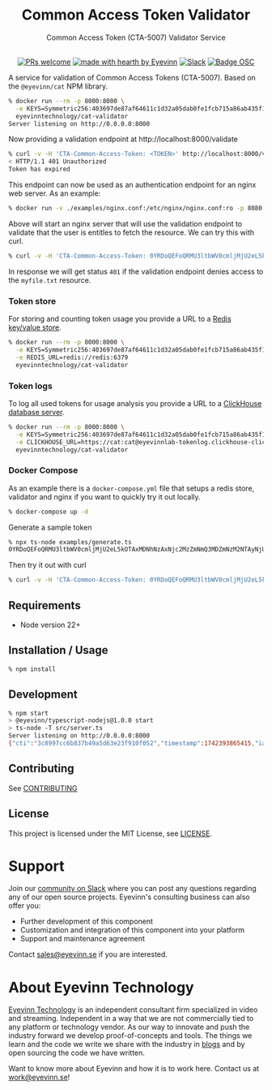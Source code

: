 <h1 align="center">
  Common Access Token Validator
</h1>

<div align="center">
  Common Access Token (CTA-5007) Validator Service
  <br />
</div>

<div align="center">
<br />

[![PRs welcome](https://img.shields.io/badge/PRs-welcome-ff69b4.svg?style=flat-square)](https://github.com/Eyevinn/cat-validator/issues?q=is%3Aissue+is%3Aopen+label%3A%22help+wanted%22)
[![made with hearth by Eyevinn](https://img.shields.io/badge/made%20with%20%E2%99%A5%20by-Eyevinn-59cbe8.svg?style=flat-square)](https://github.com/eyevinn)
[![Slack](http://slack.streamingtech.se/badge.svg)](http://slack.streamingtech.se)
[![Badge OSC](https://img.shields.io/badge/Evaluate-24243B?style=for-the-badge&logo=data:image/svg+xml;base64,PHN2ZyB3aWR0aD0iMjQiIGhlaWdodD0iMjQiIHZpZXdCb3g9IjAgMCAyNCAyNCIgZmlsbD0ibm9uZSIgeG1sbnM9Imh0dHA6Ly93d3cudzMub3JnLzIwMDAvc3ZnIj4KPGNpcmNsZSBjeD0iMTIiIGN5PSIxMiIgcj0iMTIiIGZpbGw9InVybCgjcGFpbnQwX2xpbmVhcl8yODIxXzMxNjcyKSIvPgo8Y2lyY2xlIGN4PSIxMiIgY3k9IjEyIiByPSI3IiBzdHJva2U9ImJsYWNrIiBzdHJva2Utd2lkdGg9IjIiLz4KPGRlZnM%2BCjxsaW5lYXJHcmFkaWVudCBpZD0icGFpbnQwX2xpbmVhcl8yODIxXzMxNjcyIiB4MT0iMTIiIHkxPSIwIiB4Mj0iMTIiIHkyPSIyNCIgZ3JhZGllbnRVbml0cz0idXNlclNwYWNlT25Vc2UiPgo8c3RvcCBzdG9wLWNvbG9yPSIjQzE4M0ZGIi8%2BCjxzdG9wIG9mZnNldD0iMSIgc3RvcC1jb2xvcj0iIzREQzlGRiIvPgo8L2xpbmVhckdyYWRpZW50Pgo8L2RlZnM%2BCjwvc3ZnPgo%3D)](https://app.osaas.io/browse/eyevinn-cat-validate)

</div>

A service for validation of Common Access Tokens (CTA-5007). Based on the `@eyevinn/cat` NPM library.

```bash
% docker run --rm -p 8000:8000 \
  -e KEYS=Symmetric256:403697de87af64611c1d32a05dab0fe1fcb715a86ab435f1ec99192d79569388 \
  eyevinntechnology/cat-validator
Server listening on http://0.0.0.0:8000
```

Now providing a validation endpoint at http://localhost:8000/validate

```bash
% curl -v -H 'CTA-Common-Access-Token: <TOKEN>' http://localhost:8000/validate
< HTTP/1.1 401 Unauthorized
Token has expired
```

This endpoint can now be used as an authentication endpoint for an nginx web server. As an example:

```bash
% docker run -v ./examples/nginx.conf:/etc/nginx/nginx.conf:ro -p 8080:80 -d nginx
```

Above will start an nginx server that will use the validation endpoint to validate that the user is entitles to fetch the resource. We can try this with curl.

```bash
% curl -v -H 'CTA-Common-Access-Token: 0YRDoQEFoQRMU3ltbWV0cmljMjU2eL5kOTAxMDNhNzAxNjc2NTc5NjU3NjY5NmU2ZTAyNjU2YTZmNmU2MTczMDM2MzZmNmU2NTA0MWE2N2RhZDFiYzA2MWE2N2RhZDE0NDE5MDE0M2Q5MDEwM2E0MDAwMjA0Nzc2Mzc0NjEyZDYzNmY2ZDZkNmY2ZTJkNjE2MzYzNjU3MzczMmQ3NDZmNmI2NTZlMDExODc4MDIxODNjMDc1MDJlZDg5ZmRiNmY3NTViNjA5ZjdhMTdkNTY3ODI0M2IyWCBGB5EC1v2MiEiYl/tDzq6Wj9zM8Rn0Vfy5eWQ1G1Aevg==' http://localhost:8080/myfile.txt
```

In response we will get status `401` if the validation endpoint denies access to the `myfile.txt` resource.

### Token store

For storing and counting token usage you provide a URL to a [Redis key/value store](https://app.osaas.io/dashboard/service/valkey-io-valkey).

```bash
% docker run --rm -p 8000:8000 \
  -e KEYS=Symmetric256:403697de87af64611c1d32a05dab0fe1fcb715a86ab435f1ec99192d79569388 \
  -e REDIS_URL=redis://redis:6379
  eyevinntechnology/cat-validator
```

### Token logs

To log all used tokens for usage analysis you provide a URL to a [ClickHouse database server](https://app.osaas.io/dashboard/service/clickhouse-clickhouse).

```bash
% docker run --rm -p 8000:8000 \
  -e KEYS=Symmetric256:403697de87af64611c1d32a05dab0fe1fcb715a86ab435f1ec99192d79569388 \
  -e CLICKHOUSE_URL=https://cat:cat@eyevinnlab-tokenlog.clickhouse-clickhouse.auto.prod.osaas.io \
  eyevinntechnology/cat-validator
```

### Docker Compose

As an example there is a `docker-compose.yml` file that setups a redis store, validator and nginx if you want to quickly try it out locally.

```bash
% docker-compose up -d
```

Generate a sample token

```bash
% npx ts-node examples/generate.ts
0YRDoQEFoQRMU3ltbWV0cmljMjU2eL5kOTAxMDNhNzAxNjc2MzZmNmQ3MDZmNzM2NTAyNjU2YTZmNmU2MTczMDM2MzZmNmU2NTA0MWE2N2RhZTcxMzA2MWE2N2RhZTY5YjE5MDE0M2Q5MDEwM2E0MDAwMjA0Nzc2Mzc0NjEyZDYzNmY2ZDZkNmY2ZTJkNjE2MzYzNjU3MzczMmQ3NDZmNmI2NTZlMDExODc4MDIxODNjMDc1MGU3YTU3NTE0ZGZmZDQ4NTY1OGUyNzIzMmM3Mzc2Y2ZlWCBtTX9h/k/lNZJZTq4xrj5CJtlRjXILgTsQmE8ubTDHtQ==
```

Then try it out with curl

```bash
% curl -v -H 'CTA-Common-Access-Token: 0YRDoQEFoQRMU3ltbWV0cmljMjU2eL5kOTAxMDNhNzAxNjc2MzZmNmQ3MDZmNzM2NTAyNjU2YTZmNmU2MTczMDM2MzZmNmU2NTA0MWE2N2RhZTcxMzA2MWE2N2RhZTY5YjE5MDE0M2Q5MDEwM2E0MDAwMjA0Nzc2Mzc0NjEyZDYzNmY2ZDZkNmY2ZTJkNjE2MzYzNjU3MzczMmQ3NDZmNmI2NTZlMDExODc4MDIxODNjMDc1MGU3YTU3NTE0ZGZmZDQ4NTY1OGUyNzIzMmM3Mzc2Y2ZlWCBtTX9h/k/lNZJZTq4xrj5CJtlRjXILgTsQmE8ubTDHtQ==' http://localhost:8080/myfile.txt
```

## Requirements

- Node version 22+

## Installation / Usage

```bash
% npm install
```

## Development

```bash
% npm start
> @eyevinn/typescript-nodejs@1.0.0 start
> ts-node -T src/server.ts
Server listening on http://0.0.0.0:8000
{"cti":"3c8997cc6b837b49a5d63e23f910f052","timestamp":1742393865415,"iat":1742393858,"exp":1742393978,"sub":"jonas"}
```

## Contributing

See [CONTRIBUTING](CONTRIBUTING.md)

## License

This project is licensed under the MIT License, see [LICENSE](LICENSE).

# Support

Join our [community on Slack](http://slack.streamingtech.se) where you can post any questions regarding any of our open source projects. Eyevinn's consulting business can also offer you:

- Further development of this component
- Customization and integration of this component into your platform
- Support and maintenance agreement

Contact [sales@eyevinn.se](mailto:sales@eyevinn.se) if you are interested.

# About Eyevinn Technology

[Eyevinn Technology](https://www.eyevinntechnology.se) is an independent consultant firm specialized in video and streaming. Independent in a way that we are not commercially tied to any platform or technology vendor. As our way to innovate and push the industry forward we develop proof-of-concepts and tools. The things we learn and the code we write we share with the industry in [blogs](https://dev.to/video) and by open sourcing the code we have written.

Want to know more about Eyevinn and how it is to work here. Contact us at work@eyevinn.se!
